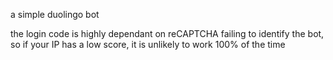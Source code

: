a simple duolingo bot

the login code is highly dependant on reCAPTCHA failing to identify the bot, so if your IP has a low score, it is unlikely to work 100% of the time

